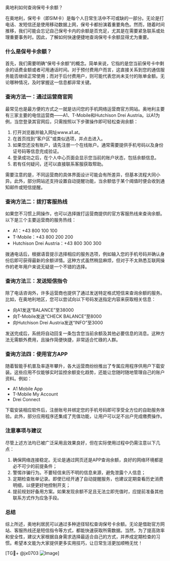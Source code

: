 奥地利如何查询保号卡余额？

在奥地利，保号卡（即SIM卡）是每个人日常生活中不可或缺的一部分。无论是打电话、发短信还是使用移动数据上网，保号卡都扮演着重要角色。然而，随着时间推移，我们可能会忘记自己保号卡内的余额是否充足，尤其是在需要紧急联系或处理重要事务时。因此，了解如何快速便捷地查询保号卡余额显得尤为重要。

### 什么是保号卡余额？
首先，我们需要明确“保号卡余额”的概念。简单来说，它指的是您当前保号卡中剩余的话费金额或者可用通话时间。对于预付费用户而言，这直接关系到您的通信服务能否继续正常使用；而对于后付费用户，则可能代表您尚未支付的账单金额。无论哪种情况，及时掌握这一信息都非常关键。

### 查询方法一：通过运营商官网
最常见也是最方便的方式之一就是访问您的手机网络运营商官方网站。奥地利主要有三家主要的电信运营商——A1、T-Mobile和Hutchison Drei Austria。以A1为例，当您登录其官网后，只需按照以下步骤操作即可轻松查询余额：

1. 打开浏览器并输入网址www.a1.at。
2. 在首页找到“客户区”或类似选项，并点击进入。
3. 如果您还没有账户，请先注册一个在线账户。通常需要提供手机号码以及身份证号码等信息完成验证。
4. 登录成功之后，在个人中心页面会显示您当前的账户状态，包括余额信息。
5. 若有任何疑问，还可以直接联系客服获取帮助。

需要注意的是，不同运营商的具体界面设计可能会有所差异，但基本流程大同小异。此外，部分网站还支持设置自动提醒功能，当余额低于某个阈值时便会收到通知邮件或短信提醒。

### 查询方法二：拨打客服热线
如果您不习惯上网操作，也可以选择拨打运营商提供的官方客服热线来查询余额。以下是三个主要运营商的服务热线：
- A1：+43 800 100 100
- T-Mobile：+43 800 200 200
- Hutchison Drei Austria：+43 800 300 300

拨通电话后，根据语音提示选择相应的服务选项，例如输入您的手机号码并确认身份后即可获得最新的余额详情。这种方式虽然稍显麻烦，但对于不太熟悉互联网操作的老年用户来说无疑是一个不错的选择。

### 查询方法三：发送短信指令
除了电话咨询外，许多运营商也提供了通过发送特定格式短信来查询余额的服务。比如，在奥地利地区，您可以尝试向以下号码发送指定内容来获取相关信息：

- 向A1发送“BALANCE”至38000
- 向T-Mobile发送“CHECK BALANCE”至8000
- 向Hutchison Drei Austria发送“INFO”至3000

发送完成后，系统将自动回复一条包含您当前余额及其他必要信息的消息。这种方法无需额外费用，且操作简便快捷，非常适合忙碌的人群。

### 查询方法四：使用官方APP
随着智能手机普及率逐年攀升，各大运营商纷纷推出了专属应用程序供用户下载安装。这些应用不仅能够实时监控余额变化趋势，还能让您随时随地管理自己的账户资料。例如：

- A1 Mobile App
- T-Mobile My Account
- Drei Connect

下载安装相应软件后，注册账号并绑定您的手机号码即可享受全方位的自助服务体验。此外，部分应用程序还集成了充值功能，让用户可以足不出户完成缴费操作。

### 注意事项与建议
尽管上述方法均已被广泛采用且效果良好，但在实际使用过程中仍需注意以下几点：

1. 确保网络连接稳定。无论是通过网页还是APP查询余额，良好的网络环境都是必不可少的前提条件；
2. 警惕诈骗行为。不要轻信来历不明的信息来源，避免泄露个人信息；
3. 定期检查账单记录。即使已经开通了自动提醒服务，也建议定期查看历史消费明细，以便更好地控制开支；
4. 提前规划好备用方案。如果发现余额不足且无法立即充值时，应提前准备其他联系方式作为应急手段。

### 总结
综上所述，奥地利居民可以通过多种途径轻松查询保号卡余额。无论是借助官方网站、客服热线还是短信指令等方式，都能快速获取所需数据。当然，为了提高效率和安全性，建议大家根据自身需求选择最适合自己的方式，并养成定期检查的习惯。希望本文能为大家提供更多实用技巧，让日常生活更加顺畅无忧！

[TG💪+ @jx0703 ![Image](https://github.com/user-attachments/assets/dbca1d08-cadb-493c-b0ec-ad6f7a83f270)]